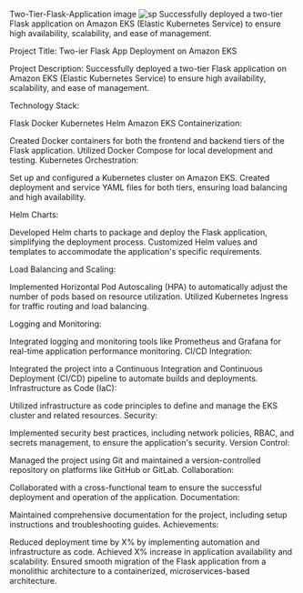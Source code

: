 Two-Tier-Flask-Application
image
![sp](https://github.com/ankitabhadani/two-tier--app/assets/121809266/108b73e6-053a-4a0c-a93a-9929b00eddca)
Successfully deployed a two-tier Flask application on Amazon EKS (Elastic Kubernetes Service) to ensure high availability, scalability, and ease of management.

Project Title: Two-ier Flask App Deployment on Amazon EKS

Project Description: Successfully deployed a two-tier Flask application on Amazon EKS (Elastic Kubernetes Service) to ensure high availability, scalability, and ease of management.

Technology Stack:

Flask Docker Kubernetes Helm Amazon EKS Containerization:

Created Docker containers for both the frontend and backend tiers of the Flask application. Utilized Docker Compose for local development and testing. Kubernetes Orchestration:

Set up and configured a Kubernetes cluster on Amazon EKS. Created deployment and service YAML files for both tiers, ensuring load balancing and high availability.

Helm Charts:

Developed Helm charts to package and deploy the Flask application, simplifying the deployment process. Customized Helm values and templates to accommodate the application's specific requirements.

Load Balancing and Scaling:

Implemented Horizontal Pod Autoscaling (HPA) to automatically adjust the number of pods based on resource utilization. Utilized Kubernetes Ingress for traffic routing and load balancing.

Logging and Monitoring:

Integrated logging and monitoring tools like Prometheus and Grafana for real-time application performance monitoring. CI/CD Integration:

Integrated the project into a Continuous Integration and Continuous Deployment (CI/CD) pipeline to automate builds and deployments. Infrastructure as Code (IaC):

Utilized infrastructure as code principles to define and manage the EKS cluster and related resources. Security:

Implemented security best practices, including network policies, RBAC, and secrets management, to ensure the application's security. Version Control:

Managed the project using Git and maintained a version-controlled repository on platforms like GitHub or GitLab. Collaboration:

Collaborated with a cross-functional team to ensure the successful deployment and operation of the application. Documentation:

Maintained comprehensive documentation for the project, including setup instructions and troubleshooting guides. Achievements:

Reduced deployment time by X% by implementing automation and infrastructure as code. Achieved X% increase in application availability and scalability. Ensured smooth migration of the Flask application from a monolithic architecture to a containerized, microservices-based architecture.
